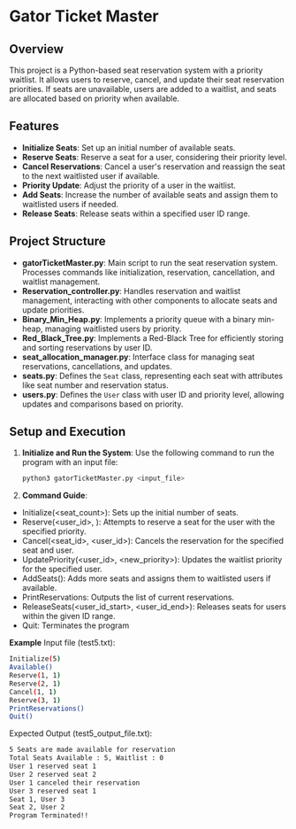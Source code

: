 # Gator Ticket Master

## Overview
This project is a Python-based seat reservation system with a priority waitlist. It allows users to reserve, cancel, and update their seat reservation priorities. If seats are unavailable, users are added to a waitlist, and seats are allocated based on priority when available.

## Features
- **Initialize Seats**: Set up an initial number of available seats.
- **Reserve Seats**: Reserve a seat for a user, considering their priority level.
- **Cancel Reservations**: Cancel a user's reservation and reassign the seat to the next waitlisted user if available.
- **Priority Update**: Adjust the priority of a user in the waitlist.
- **Add Seats**: Increase the number of available seats and assign them to waitlisted users if needed.
- **Release Seats**: Release seats within a specified user ID range.

## Project Structure
- **gatorTicketMaster.py**: Main script to run the seat reservation system. Processes commands like initialization, reservation, cancellation, and waitlist management.
- **Reservation_controller.py**: Handles reservation and waitlist management, interacting with other components to allocate seats and update priorities.
- **Binary_Min_Heap.py**: Implements a priority queue with a binary min-heap, managing waitlisted users by priority.
- **Red_Black_Tree.py**: Implements a Red-Black Tree for efficiently storing and sorting reservations by user ID.
- **seat_allocation_manager.py**: Interface class for managing seat reservations, cancellations, and updates.
- **seats.py**: Defines the `Seat` class, representing each seat with attributes like seat number and reservation status.
- **users.py**: Defines the `User` class with user ID and priority level, allowing updates and comparisons based on priority.

## Setup and Execution

1. **Initialize and Run the System**:
   Use the following command to run the program with an input file:
   ```bash
   python3 gatorTicketMaster.py <input_file>
   ```

   
   
2. **Command Guide**:
- Initialize(<seat_count>): Sets up the initial number of seats.
- Reserve(<user_id>, <priority>): Attempts to reserve a seat for the user with the specified priority.
- Cancel(<seat_id>, <user_id>): Cancels the reservation for the specified seat and user.
- UpdatePriority(<user_id>, <new_priority>): Updates the waitlist priority for the specified user.
- AddSeats(<count>): Adds more seats and assigns them to waitlisted users if available.
- PrintReservations: Outputs the list of current reservations.
- ReleaseSeats(<user_id_start>, <user_id_end>): Releases seats for users within the given ID range.
- Quit: Terminates the program

**Example**
Input file (test5.txt):
 ```bash
Initialize(5)
Available()
Reserve(1, 1)
Reserve(2, 1)
Cancel(1, 1)
Reserve(3, 1)
PrintReservations()
Quit()
 ```


Expected Output (test5_output_file.txt):
 ```bash
5 Seats are made available for reservation
Total Seats Available : 5, Waitlist : 0
User 1 reserved seat 1
User 2 reserved seat 2
User 1 canceled their reservation
User 3 reserved seat 1
Seat 1, User 3
Seat 2, User 2
Program Terminated!!


 ```

